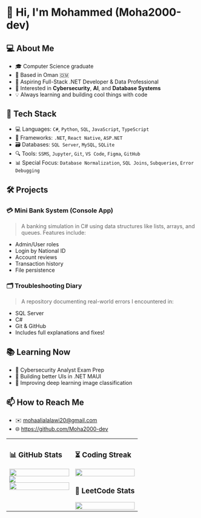 # 👋 Hi, I'm Mohammed (Moha2000-dev)

## 💻 About Me
- 🎓 Computer Science graduate 
- 📍 Based in Oman 🇴🇲
- 💼 Aspiring Full-Stack .NET Developer & Data Professional
- 🔐 Interested in **Cybersecurity**, **AI**, and **Database Systems**
- 💡 Always learning and building cool things with code

## 🚀 Tech Stack
- 💻 Languages: `C#`, `Python`, `SQL`, `JavaScript`, `TypeScript`
- 🧱 Frameworks: `.NET`, `React Native`, `ASP.NET`
- 🗃️ Databases: `SQL Server`, `MySQL`, `SQLite`
- 🔍 Tools: `SSMS`, `Jupyter`, `Git`, `VS Code`, `Figma`, `GitHub`
- 📊 Special Focus: `Database Normalization`, `SQL Joins`, `Subqueries`, `Error Debugging`

## 🛠️ Projects
### 💳 Mini Bank System (Console App)
> A banking simulation in C# using data structures like lists, arrays, and queues. Features include:
- Admin/User roles
- Login by National ID
- Account reviews
- Transaction history
- File persistence

### 🗂️ Troubleshooting Diary
> A repository documenting real-world errors I encountered in:
- SQL Server
- C#
- Git & GitHub
- Includes full explanations and fixes!

## 📚 Learning Now
- 🔐 Cybersecurity Analyst Exam Prep
- 📱 Building better UIs in .NET MAUI
- 🤖 Improving deep learning image classification

## 📫 How to Reach Me
- ✉️ mohaalialalawi20@gmail.com
- 🌐 https://github.com/Moha2000-dev

<table>
  <tr>
    <td valign="top" width="50%">
      <h3>📊 GitHub Stats</h3>
      <img src="https://github-readme-stats.vercel.app/api?username=Moha2000-dev&show_icons=true&theme=tokyonight" width="100%" />
      <br/>
      <img src="https://komarev.com/ghpvc/?username=Moha2000-dev&color=brightgreen" />
      <br/>
      <img src="https://github-readme-stats.vercel.app/api/top-langs/?username=Moha2000-dev&layout=compact&theme=tokyonight" width="100%" />
    </td>
    <td valign="top" width="50%">
      <h3>⏳ Coding Streak</h3>
      <img src="https://github-readme-streak-stats.herokuapp.com?user=Moha2000-dev&theme=tokyonight" width="100%" />
      <br/>
      <h3>🧠 LeetCode Stats</h3>
      <img src="https://leetcard.jacoblin.cool/MohaAli?theme=dark&font=Roboto&ext=heatmap" width="100%" />
    </td>
  </tr>
</table>

